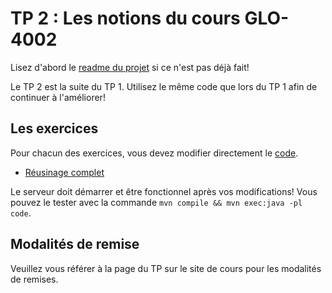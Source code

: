 # TP 2 : Les notions du cours GLO-4002

Lisez d'abord le [readme du projet](../README.md) si ce n'est pas déjà fait!

Le TP 2 est la suite du TP 1. Utilisez le même code que lors du TP 1 afin de continuer à l'améliorer!

## Les exercices

Pour chacun des exercices, vous devez modifier directement le [code](../code). 

* [Réusinage complet](./exercice-refactoring.md)

Le serveur doit démarrer et être fonctionnel après vos modifications! Vous pouvez le tester avec la commande
`mvn compile && mvn exec:java -pl code`.

## Modalités de remise

Veuillez vous référer à la page du TP sur le site de cours pour les modalités de remises.
